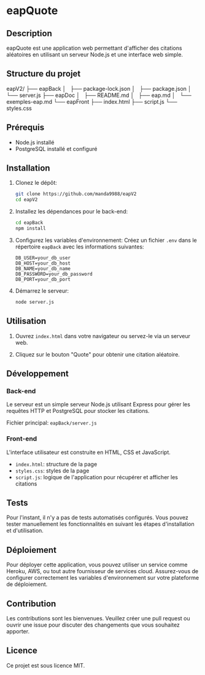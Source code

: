 # eapQuote

## Description

eapQuote est une application web permettant d'afficher des citations aléatoires en utilisant un serveur Node.js et une interface web simple.

## Structure du projet

eapV2/
├── eapBack
│   ├── package-lock.json
│   ├── package.json
│   └── server.js
├── eapDoc
│   ├── README.md
│   ├── eap.md
│   └── exemples-eap.md
└── eapFront
├── index.html
├── script.js
└── styles.css

## Prérequis

- Node.js installé
- PostgreSQL installé et configuré

## Installation

1. Clonez le dépôt:

   ```sh
   git clone https://github.com/manda9988/eapV2
   cd eapV2
   ```

2. Installez les dépendances pour le back-end:

   ```sh
   cd eapBack
   npm install
   ```

3. Configurez les variables d'environnement:
   Créez un fichier `.env` dans le répertoire `eapBack` avec les informations suivantes:

   ```env
   DB_USER=your_db_user
   DB_HOST=your_db_host
   DB_NAME=your_db_name
   DB_PASSWORD=your_db_password
   DB_PORT=your_db_port
   ```

4. Démarrez le serveur:
   ```sh
   node server.js
   ```

## Utilisation

1. Ouvrez `index.html` dans votre navigateur ou servez-le via un serveur web.

2. Cliquez sur le bouton "Quote" pour obtenir une citation aléatoire.

## Développement

### Back-end

Le serveur est un simple serveur Node.js utilisant Express pour gérer les requêtes HTTP et PostgreSQL pour stocker les citations.

Fichier principal: `eapBack/server.js`

### Front-end

L'interface utilisateur est construite en HTML, CSS et JavaScript.

- `index.html`: structure de la page
- `styles.css`: styles de la page
- `script.js`: logique de l'application pour récupérer et afficher les citations

## Tests

Pour l'instant, il n'y a pas de tests automatisés configurés. Vous pouvez tester manuellement les fonctionnalités en suivant les étapes d'installation et d'utilisation.

## Déploiement

Pour déployer cette application, vous pouvez utiliser un service comme Heroku, AWS, ou tout autre fournisseur de services cloud. Assurez-vous de configurer correctement les variables d'environnement sur votre plateforme de déploiement.

## Contribution

Les contributions sont les bienvenues. Veuillez créer une pull request ou ouvrir une issue pour discuter des changements que vous souhaitez apporter.

## Licence

Ce projet est sous licence MIT.
